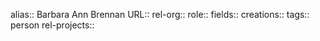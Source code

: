 alias:: Barbara Ann Brennan
URL::
rel-org::
role::
fields::
creations:: 
tags:: person
rel-projects::

